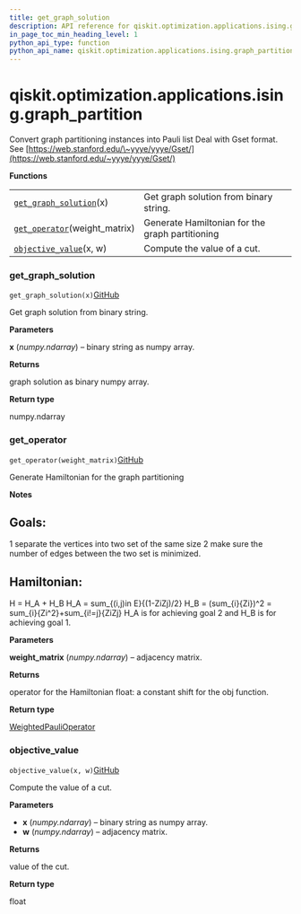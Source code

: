 ```yaml
---
title: get_graph_solution
description: API reference for qiskit.optimization.applications.ising.graph_partition.get_graph_solution
in_page_toc_min_heading_level: 1
python_api_type: function
python_api_name: qiskit.optimization.applications.ising.graph_partition.get_graph_solution
---
```


<span id="qiskit-optimization-applications-ising-graph-partition" />

# qiskit.optimization.applications.ising.graph\_partition

Convert graph partitioning instances into Pauli list Deal with Gset format. See [https://web.stanford.edu/\~yyye/yyye/Gset/](https://web.stanford.edu/~yyye/yyye/Gset/)

**Functions**

|                                                                                                                                                                                   |                                                 |
| --------------------------------------------------------------------------------------------------------------------------------------------------------------------------------- | ----------------------------------------------- |
| [`get_graph_solution`](#qiskit.optimization.applications.ising.graph_partition.get_graph_solution "qiskit.optimization.applications.ising.graph_partition.get_graph_solution")(x) | Get graph solution from binary string.          |
| [`get_operator`](#qiskit.optimization.applications.ising.graph_partition.get_operator "qiskit.optimization.applications.ising.graph_partition.get_operator")(weight\_matrix)      | Generate Hamiltonian for the graph partitioning |
| [`objective_value`](#qiskit.optimization.applications.ising.graph_partition.objective_value "qiskit.optimization.applications.ising.graph_partition.objective_value")(x, w)       | Compute the value of a cut.                     |

### get\_graph\_solution

<span id="qiskit.optimization.applications.ising.graph_partition.get_graph_solution" />

`get_graph_solution(x)`[GitHub](https://github.com/qiskit-community/qiskit-aqua/tree/stable/0.9/qiskit/optimization/applications/ising/graph_partition.py "view source code")

Get graph solution from binary string.

**Parameters**

**x** (*numpy.ndarray*) – binary string as numpy array.

**Returns**

graph solution as binary numpy array.

**Return type**

numpy.ndarray

### get\_operator

<span id="qiskit.optimization.applications.ising.graph_partition.get_operator" />

`get_operator(weight_matrix)`[GitHub](https://github.com/qiskit-community/qiskit-aqua/tree/stable/0.9/qiskit/optimization/applications/ising/graph_partition.py "view source code")

Generate Hamiltonian for the graph partitioning

**Notes**

## Goals:

1 separate the vertices into two set of the same size 2 make sure the number of edges between the two set is minimized.

## Hamiltonian:

H = H\_A + H\_B H\_A = sum\_\{(i,j)in E}\{(1-ZiZj)/2} H\_B = (sum\_\{i}\{Zi})^2 = sum\_\{i}\{Zi^2}+sum\_\{i!=j}\{ZiZj} H\_A is for achieving goal 2 and H\_B is for achieving goal 1.

**Parameters**

**weight\_matrix** (*numpy.ndarray*) – adjacency matrix.

**Returns**

operator for the Hamiltonian float: a constant shift for the obj function.

**Return type**

[WeightedPauliOperator](qiskit.aqua.operators.legacy.WeightedPauliOperator "qiskit.aqua.operators.legacy.WeightedPauliOperator")

### objective\_value

<span id="qiskit.optimization.applications.ising.graph_partition.objective_value" />

`objective_value(x, w)`[GitHub](https://github.com/qiskit-community/qiskit-aqua/tree/stable/0.9/qiskit/optimization/applications/ising/graph_partition.py "view source code")

Compute the value of a cut.

**Parameters**

*   **x** (*numpy.ndarray*) – binary string as numpy array.
*   **w** (*numpy.ndarray*) – adjacency matrix.

**Returns**

value of the cut.

**Return type**

float

